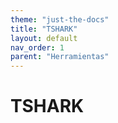 ```yaml
---
theme: "just-the-docs"
title: "TSHARK"
layout: default
nav_order: 1
parent: "Herramientas" 
---
```

# TSHARK
